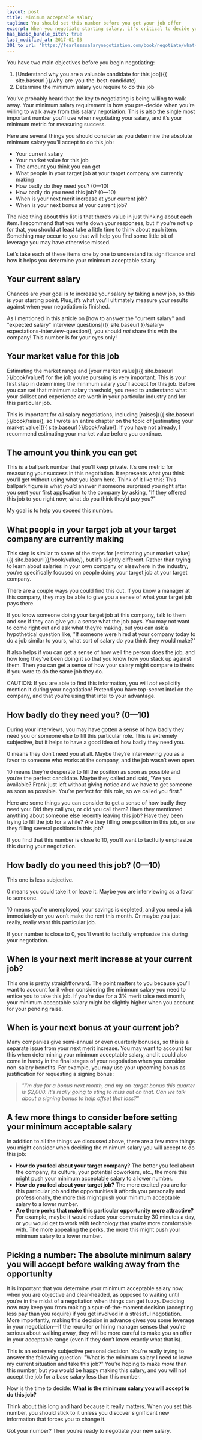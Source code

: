```yaml
---
layout: post
title: Minimum acceptable salary
tagline: You should set this number before you get your job offer
excerpt: When you negotiate starting salary, it's critical to decide your minimum acceptable salary before you receive a job offer.
has_basic_bundle_pitch: true
last_modified_at: 2017-01-03
301_to_url: 'https://fearlesssalarynegotiation.com/book/negotiate/what-is-your-minimum-acceptable-salary/'
---
```


You have two main objectives before you begin negotiating:

1. [Understand why you are a valuable candidate for this job]({{ site.baseurl }}/why-are-you-the-best-candidate)
2. Determine the minimum salary you require to do this job

You’ve probably heard that the key to negotiating is being willing to walk away. Your minimum salary requirement is how you pre-decide when you’re willing to walk away from this salary negotiation. This is also the single most important number you’ll use when negotiating your salary, and it’s your minimum metric for measuring success. 

Here are several things you should consider as you determine the absolute minimum salary you’ll accept to do this job:

* Your current salary
* Your market value for this job
* The amount you think you can get
* What people in your target job at your target company are currently making
* How badly do they need you? (0—10)
* How badly do you need this job? (0—10)
* When is your next merit increase at your current job?
* When is your next bonus at your current job?

The nice thing about this list is that there’s value in just thinking about each item. I recommend that you write down your responses, but if you’re not up for that, you should at least take a little time to think about each item. Something may occur to you that will help you find some little bit of leverage you may have otherwise missed. 

<!-- >{% include book_ad_box.html offer="the Salary Negotiation Worksheet" blurb="Before you go too much further, you might want to get the Salary Negotiation Worksheet to help you keep track of your answers to the questions below, and plan your salary negotiation." %} -->

Let’s take each of these items one by one to understand its significance and how it helps you determine your minimum acceptable salary.

## Your current salary

Chances are your goal is to increase your salary by taking a new job, so this is your starting point. Plus, it’s what you’ll ultimately measure your results against when your negotiation is finished.

As I mentioned in this article on [how to answer the "current salary" and "expected salary" interview questions]({{ site.baseurl }}/salary-expectations-interview-question/), you should *not* share this with the company! This number is for your eyes only!

## Your market value for this job

Estimating the market range and [your market value]({{ site.baseurl }}/book/value/) for the job you’re pursuing is very important. This is your first step in determining the minimum salary you’ll accept for this job. Before you can set that minimum salary threshold, you need to understand what your skillset and experience are worth in your particular industry and for this particular job.

This is important for *all* salary negotiations, including [raises]({{ site.baseurl }}/book/raise/), so I wrote an entire chapter on the topic of [estimating your market value]({{ site.baseurl }}/book/value/). If you have not already, I recommend estimating your market value before you continue.

## The amount you think you can get

This is a ballpark number that you’ll keep private. It’s one metric for measuring your success in this negotiation. It represents what you think you’ll get without using what you learn here. Think of it like this: This ballpark figure is what you’d answer if someone surprised you right after you sent your first application to the company by asking, "If they offered this job to you right now, what do you think they’d pay you?"

My goal is to help you exceed this number.

## What people in your target job at your target company are currently making

This step is similar to some of the steps for [estimating your market value]({{ site.baseurl }}/book/value/), but it’s slightly different. Rather than trying to learn about salaries in your own company or elsewhere in the industry, you’re specifically focused on people doing your target job at your target company.

There are a couple ways you could find this out. If you know a manager at this company, they may be able to give you a sense of what your target job pays there.

If you know someone doing your target job at this company, talk to them and see if they can give you a sense what the job pays. You may not want to come right out and ask what they’re making, but you can ask a hypothetical question like, "If someone were hired at your company today to do a job similar to yours, what sort of salary do you think they would make?"

It also helps if you can get a sense of how well the person does the job, and how long they’ve been doing it so that you know how you stack up against them. Then you can get a sense of how your salary might compare to theirs if you were to do the same job they do.

CAUTION: If you are able to find this information, you will *not* explicitly mention it during your negotiation! Pretend you have top-secret intel on the company, and that you're using that intel to your advantage.

## How badly do they need you? (0—10)

During your interviews, you may have gotten a sense of how badly they need you or someone else to fill this particular role. This is extremely subjective, but it helps to have a good idea of how badly they need you.

0 means they don’t need you at all. Maybe they’re interviewing you as a favor to someone who works at the company, and the job wasn’t even open. 

10 means they’re desperate to fill the position as soon as possible and you’re the perfect candidate. Maybe they called and said, "Are you available? Frank just left without giving notice and we have to get someone as soon as possible. You’re perfect for this role, so we called you first."

Here are some things you can consider to get a sense of how badly they need you: Did they call you, or did you call them? Have they mentioned anything about someone else recently leaving this job? Have they been trying to fill the job for a while? Are they filling one position in this job, or are they filling several positions in this job?

If you find that this number is close to 10, you’ll want to tactfully emphasize this during your negotiation.

## How badly do you need this job? (0—10)

This one is less subjective. 

0 means you could take it or leave it. Maybe you are interviewing as a favor to someone. 

10 means you’re unemployed, your savings is depleted, and you need a job immediately or you won’t make the rent this month. Or maybe you just really, really want this particular job.

If your number is close to 0, you'll want to tactfully emphasize this during your negotiation.

## When is your next merit increase at your current job?

This one is pretty straightforward. The point matters to you because you’ll want to account for it when considering the minimum salary you need to entice you to take this job. If you’re due for a 3% merit raise next month, your minimum acceptable salary might be slightly higher when you account for your pending raise.

## When is your next bonus at your current job?

Many companies give semi-annual or even quarterly bonuses, so this is a separate issue from your next merit increase. You may want to account for this when determining your minimum acceptable salary, and it could also come in handy in the final stages of your negotiation when you consider non-salary benefits. For example, you may use your upcoming bonus as justification for requesting a signing bonus: 

> *"I’m due for a bonus next month, and my on-target bonus this quarter is $2,000. It’s really going to sting to miss out on that. Can we talk about a signing bonus to help offset that loss?"*

## A few more things to consider before setting your minimum acceptable salary

In addition to all the things we discussed above, there are a few more things you might consider when deciding the minimum salary you will accept to do this job:

* **How do you feel about your target company?** The better you feel about the company, its culture, your potential coworkers, etc., the more this might push your minimum acceptable salary to a lower number.
* **How do you feel about your target job?** The more excited you are for this particular job and the opportunities it affords you personally and professionally, the more this might push your minimum acceptable salary to a lower number.
* **Are there perks that make this particular opportunity more attractive?** For example, maybe it would reduce your commute by 30 minutes a day, or you would get to work with technology that you’re more comfortable with. The more appealing the perks, the more this might push your minimum salary to a lower number.

## Picking a number: The absolute minimum salary you will accept before walking away from the opportunity

It is important that you determine your minimum acceptable salary now, when you are objective and clear-headed, as opposed to waiting until you’re in the midst of a negotiation when things can get fuzzy. Deciding now may keep you from making a spur-of-the-moment decision (accepting less pay than you require) if you get involved in a stressful negotiation. More importantly, making this decision in advance gives you some leverage in your negotiation—if the recruiter or hiring manager senses that you're serious about walking away, they will be more careful to make you an offer in your acceptable range (even if they don’t know exactly what that is).

This is an extremely subjective personal decision. You’re really trying to answer the following question: "What is the minimum salary I need to leave my current situation and take this job?" You’re hoping to make *more* than this number, but you would be happy making this salary, and you will not accept the job for a base salary less than this number.

Now is the time to decide: **What is the minimum salary you will accept to do this job?**

Think about this long and hard because it really matters. When you set this number, you should stick to it unless you discover significant new information that forces you to change it.

Got your number? Then you’re ready to negotiate your new salary.
